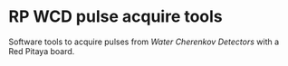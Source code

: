 # RP WCD pulse acquire tools
Software tools to acquire pulses from _Water Cherenkov Detectors_ with a Red Pitaya board.
